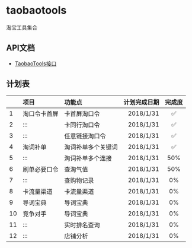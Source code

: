 # taobaotools
淘宝工具集合

## API文档
- [TaobaoTools接口][1]

## 计划表
| |项目|功能点|计划完成日期|完成度
|:-|:-|:-|-:|:-:
|1|淘口令卡首屏|卡首屏淘口令|2018/1/31|:white_check_mark:
|2|:::|卡同行淘口令|2018/1/31|:white_check_mark:
|3|:::|任意链接淘口令|2018/1/31|:white_check_mark:
|4|淘词补单|淘词补单多个关键词|2018/1/31|:white_check_mark:
|5|:::|淘词补单多个连接|2018/1/31|50%
|6|刷单必要口令|查淘气值|2018/1/31|50%
|7|:::|查购物记录|2018/1/31|0%
|8|卡流量渠道|卡流量渠道|2018/1/31|0%
|9|导词宝典|导词宝典|2018/1/31|0%
|10|竞争对手|导词宝典|2018/1/31|0%
|11|:::|实时排名查询|2018/1/31|0%
|12|:::|店铺分析|2018/1/31|0%

[1]:https://www.zybuluo.com/Sayming/note/1026884
